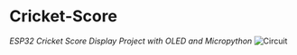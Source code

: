 # Cricket-Score
*ESP32 Cricket Score Display Project with OLED and Micropython*
![Circuit](https://github.com/VirenModiyani/Cricket-Score/assets/90692351/cfaa7e5b-1ca2-400d-aec4-a9b638b2ad55)

